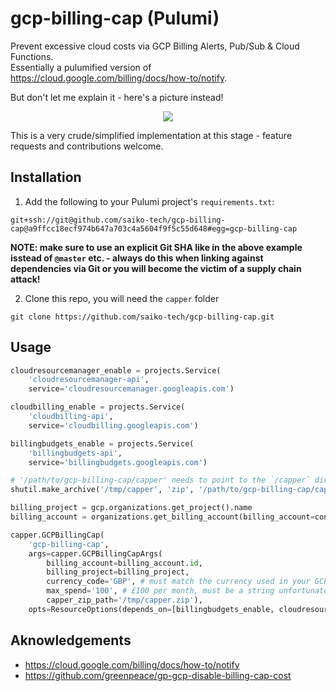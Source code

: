 # gcp-billing-cap (Pulumi)

Prevent excessive cloud costs via GCP Billing Alerts, Pub/Sub & Cloud Functions.<br>
Essentially a pulumified version of https://cloud.google.com/billing/docs/how-to/notify.

But don't let me explain it - here's a picture instead!

<p align="center">
  <img src="https://user-images.githubusercontent.com/5138316/140429689-164dfc5d-5226-4dba-bf55-351f0d594b4d.png" />
</p>

This is a very crude/simplified implementation at this stage - feature requests and contributions welcome.

## Installation

1. Add the following to your Pulumi project's `requirements.txt`:

```
git+ssh://git@github.com/saiko-tech/gcp-billing-cap@a9ffcc18ecf974b647a703c4a5604f9f5c55d648#egg=gcp-billing-cap
```

**NOTE: make sure to use an explicit Git SHA like in the above example isstead of `@master` etc. - always do this when linking against dependencies via Git or you will become the victim of a supply chain attack!**

2. Clone this repo, you will need the `capper` folder

```
git clone https://github.com/saiko-tech/gcp-billing-cap.git
```

## Usage

```py
cloudresourcemanager_enable = projects.Service(
    'cloudresourcemanager-api',
    service='cloudresourcemanager.googleapis.com')

cloudbilling_enable = projects.Service(
    'cloudbilling-api',
    service='cloudbilling.googleapis.com')

billingbudgets_enable = projects.Service(
    'billingbudgets-api',
    service='billingbudgets.googleapis.com')

# '/path/to/gcp-billing-cap/capper' needs to point to the `/capper` directory of this repo
shutil.make_archive('/tmp/capper', 'zip', '/path/to/gcp-billing-cap/capper')

billing_project = gcp.organizations.get_project().name
billing_account = organizations.get_billing_account(billing_account=config.require('gcpBillingAccount'))

capper.GCPBillingCap(
    'gcp-billing-cap',
    args=capper.GCPBillingCapArgs(
        billing_account=billing_account.id,
        billing_project=billing_project,
        currency_code='GBP', # must match the currency used in your GCP billing account
        max_spend='100', # £100 per month, must be a string unfortunately
        capper_zip_path='/tmp/capper.zip'),
    opts=ResourceOptions(depends_on=[billingbudgets_enable, cloudresourcemanager_enable, cloudbilling_enable]))
```

## Aknowledgements

- https://cloud.google.com/billing/docs/how-to/notify
- https://github.com/greenpeace/gp-gcp-disable-billing-cap-cost
